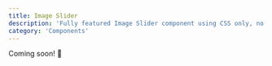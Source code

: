 ```yaml
---
title: Image Slider
description: 'Fully featured Image Slider component using CSS only, no JS at all'
category: 'Components'
---
```


<d-alert type="success">

Coming soon! 🚀

</d-alert>
